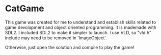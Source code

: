 # CatGame
This game was created for me to understand and establish skills related to game devolopment and object oriented programming. It is mademade with SDL2. I included SDL2 to make it simpler to launch. I use VLD, so "vld.h" include may need to be removed in 'ImageObject'.

Otherwise, just open the solution and compile to play the game!
